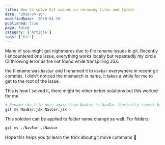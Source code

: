 ```yaml
---
title: How to solve Git issues on renaming files and folder
date: '2019-04-16'
modifiedDate: '2019-04-19'
published: true
page: false
category: ['Article']
tags: ['Git']
---
```


Many of you might got nightmares due to file rename issues in git. Recently I encountered one issue, everything works locally but repeatedly my circle CI throwing error as file not found while transpilling JSX.

the filename was `NavBar` and I renamed it to `Navbar` everywhere in recent git commits. I didn't noticed the mismatch in name, it takes a while for me to get to the root of the issue.

This is how I solved it, there might be other better solutions but this worked for me.

```bash
# Rename the file once again from Navbar to NavBar (basically revert back to original file name)
git mv NavBar.jsx Navbar.jsx
```

This solution can be applied to folder name change as well. For folders,

```bash
git mv ./NavBar ./Navbar
```

Hope this helps you to learn the trick about git move command 🤗
